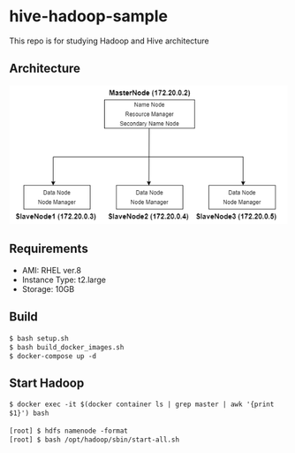 # hive-hadoop-sample
This repo is for studying Hadoop and Hive architecture


## Architecture 

![Architecture](architecture.png)


## Requirements
- AMI: RHEL ver.8 
- Instance Type: t2.large
- Storage: 10GB


## Build

```
$ bash setup.sh 
$ bash build_docker_images.sh 
$ docker-compose up -d 
```


## Start Hadoop 

```
$ docker exec -it $(docker container ls | grep master | awk '{print $1}') bash 

[root] $ hdfs namenode -format
[root] $ bash /opt/hadoop/sbin/start-all.sh 
```